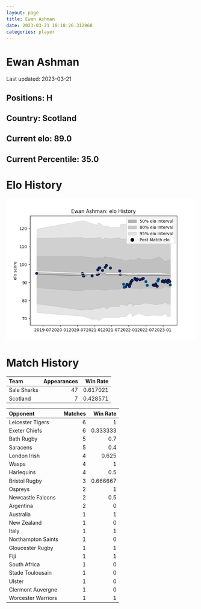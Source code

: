 ```yaml
---  
layout: page  
title: Ewan Ashman  
date: 2023-03-21 18:18:26.312968  
categories: player  
---
```

# Ewan Ashman


Last updated: 2023-03-21
## Positions: H

## Country: Scotland

## Current elo: 89.0

## Current Percentile: 35.0

# Elo History


![elo history](history_EwanAshman.png)
# Match History


| Team        |   Appearances |   Win Rate |
|:------------|--------------:|-----------:|
| Sale Sharks |            47 |   0.617021 |
| Scotland    |             7 |   0.428571 |

| Opponent           |   Matches |   Win Rate |
|:-------------------|----------:|-----------:|
| Leicester Tigers   |         6 |   1        |
| Exeter Chiefs      |         6 |   0.333333 |
| Bath Rugby         |         5 |   0.7      |
| Saracens           |         5 |   0.4      |
| London Irish       |         4 |   0.625    |
| Wasps              |         4 |   1        |
| Harlequins         |         4 |   0.5      |
| Bristol Rugby      |         3 |   0.666667 |
| Ospreys            |         2 |   1        |
| Newcastle Falcons  |         2 |   0.5      |
| Argentina          |         2 |   0        |
| Australia          |         1 |   1        |
| New Zealand        |         1 |   0        |
| Italy              |         1 |   1        |
| Northampton Saints |         1 |   0        |
| Gloucester Rugby   |         1 |   1        |
| Fiji               |         1 |   1        |
| South Africa       |         1 |   0        |
| Stade Toulousain   |         1 |   0        |
| Ulster             |         1 |   0        |
| Clermont Auvergne  |         1 |   0        |
| Worcester Warriors |         1 |   1        |